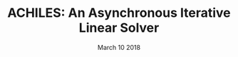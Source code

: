 ---
title: "ACHILES: An Asynchronous Iterative Linear Solver"
collection: talks
type: "Talk"
venue: "SIAM Parallel Processing 2018"
date: March 10 2018
location: "Tokyo, Japan"
---